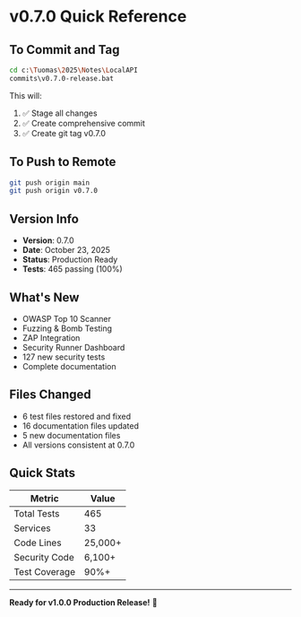# v0.7.0 Quick Reference

## To Commit and Tag

```bash
cd c:\Tuomas\2025\Notes\LocalAPI
commits\v0.7.0-release.bat
```

This will:
1. ✅ Stage all changes
2. ✅ Create comprehensive commit
3. ✅ Create git tag v0.7.0

## To Push to Remote

```bash
git push origin main
git push origin v0.7.0
```

## Version Info

- **Version**: 0.7.0
- **Date**: October 23, 2025
- **Status**: Production Ready
- **Tests**: 465 passing (100%)

## What's New

- OWASP Top 10 Scanner
- Fuzzing & Bomb Testing
- ZAP Integration
- Security Runner Dashboard
- 127 new security tests
- Complete documentation

## Files Changed

- 6 test files restored and fixed
- 16 documentation files updated
- 5 new documentation files
- All versions consistent at 0.7.0

## Quick Stats

| Metric | Value |
|--------|-------|
| Total Tests | 465 |
| Services | 33 |
| Code Lines | 25,000+ |
| Security Code | 6,100+ |
| Test Coverage | 90%+ |

---

**Ready for v1.0.0 Production Release!** 🎉
